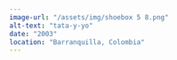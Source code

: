 ```yaml
---
image-url: "/assets/img/shoebox 5 8.png"
alt-text: "tata-y-yo"
date: "2003"
location: "Barranquilla, Colombia"
---
```


